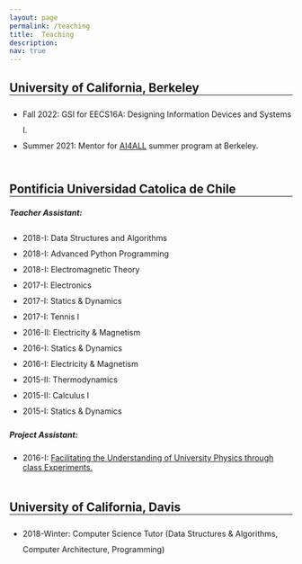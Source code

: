 ```yaml
---
layout: page
permalink: /teaching
title:  Teaching
description:
nav: true
---
```


<div style="margin-bottom:50px">
  <h2 style="border-bottom:1px solid;margin-bottom: 20px">University of California, Berkeley</h2>
    <ul style="line-height:200%">
      <li>Fall 2022: GSI for EECS16A: Designing Information Devices and Systems I.
      </li>
      <li>Summer 2021: Mentor for <a href="http://ai-4-all.org/berkeley/">AI4ALL</a> summer program at Berkeley. </li>
    </ul>  
 </div>


<div style="margin-bottom:50px">
  <h2 style="border-bottom:1px solid;margin-bottom: 20px">Pontificia Universidad Catolica de Chile </h2>
    <h5>Teacher Assistant:</h5>
    <ul style="line-height:200%">
      <li>2018-I: Data Structures and Algorithms</li>
      <li>2018-I: Advanced Python Programming</li>
      <li>2018-I: Electromagnetic Theory</li>
      <li>2017-I: Electronics</li>
      <li>2017-I: Statics & Dynamics</li>
      <li>2017-I: Tennis I</li>
      <li>2016-II: Electricity & Magnetism</li>
      <li>2016-I: Statics & Dynamics</li>
      <li>2016-I: Electricity & Magnetism</li>
      <li>2015-II: Thermodynamics</li>
      <li>2015-II: Calculus I</li>
      <li>2015-I: Statics & Dynamics</li>
    </ul>  
    <h5>Project Assistant:</h5>
    <ul>
      <li>2016-I: <a href="https://experimentosfisicauc.wixsite.com/experimentos">Facilitating the Understanding of University Physics through class Experiments.</a></li>
    </ul>
</div>


<div style="margin-bottom:50px">
  <h2 style="border-bottom:1px solid;margin-bottom: 20px">University of California, Davis</h2>
      <ul style="line-height:200%">
        <li>2018-Winter: Computer Science Tutor (Data Structures & Algorithms, Computer Architecture, Programming) </li>
      </ul>  
 </div>

